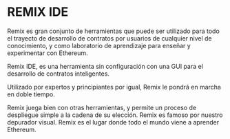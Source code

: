 # REMIX IDE

Remix es gran conjunto de herramientas que puede ser utilizado para todo el trayecto de desarrollo de contratos por usuarios de cualquier nivel de conocimiento, y como laboratorio de aprendizaje para enseñar y experimentar con Ethereum.

Remix IDE, es una herramienta sin configuración con una GUI para el desarrollo de contratos inteligentes.&#x20;

Utilizado por expertos y principiantes por igual, Remix le pondrá en marcha en doble tiempo.&#x20;

Remix juega bien con otras herramientas, y permite un proceso de despliegue simple a la cadena de su elección. Remix es famoso por nuestro depurador visual. Remix es el lugar donde todo el mundo viene a aprender Ethereum.

